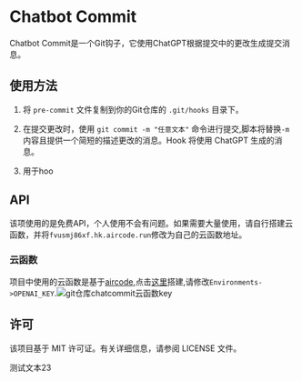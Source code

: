 # Chatbot Commit

Chatbot Commit是一个Git钩子，它使用ChatGPT根据提交中的更改生成提交消息。

## 使用方法

1. 将 `pre-commit` 文件复制到你的Git仓库的 `.git/hooks` 目录下。

2. 在提交更改时，使用 `git commit -m "任意文本"` 命令进行提交,脚本将替换`-m`内容且提供一个简短的描述更改的消息。Hook 将使用 ChatGPT 生成的消息。
  
3. 用于hoo 

## API

该项使用的是免费API，个人使用不会有问题。如果需要大量使用，请自行搭建云函数，并将`fvusmj86xf.hk.aircode.run`修改为自己的云函数地址。

### 云函数
项目中使用的云函数是基于[aircode](https://aircode.cool),点击[这里](https://aircode.cool/ut7f58ea34)搭建,请修改`Environments->OPENAI_KEY`.![git仓库chatcommit云函数key](https://jsdelivr.nodream.cf/gh/1802024110/GitHub_Oss@main/img/git仓库chatcommit云函数key.png)

## 许可

该项目基于 MIT 许可证。有关详细信息，请参阅 LICENSE 文件。

测试文本23
